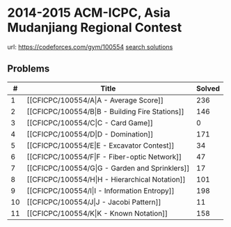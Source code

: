 # 2014-2015 ACM-ICPC, Asia Mudanjiang Regional Contest

url: https://codeforces.com/gym/100554
[search solutions](https://www.google.com/search?q=Solution+OR+題解+2014-2015+ACM-ICPC,+Asia+Mudanjiang+Regional+Contest)

## Problems

| # | Title | Solved |
| --- | --- | --- |
|1|[[CFICPC/100554/A\|A - Average Score]]|236|
|2|[[CFICPC/100554/B\|B - Building Fire Stations]]|146|
|3|[[CFICPC/100554/C\|C - Card Game]]|0|
|4|[[CFICPC/100554/D\|D - Domination]]|171|
|5|[[CFICPC/100554/E\|E - Excavator Contest]]|34|
|6|[[CFICPC/100554/F\|F - Fiber-optic Network]]|47|
|7|[[CFICPC/100554/G\|G - Garden and Sprinklers]]|17|
|8|[[CFICPC/100554/H\|H - Hierarchical Notation]]|101|
|9|[[CFICPC/100554/I\|I - Information Entropy]]|198|
|10|[[CFICPC/100554/J\|J - Jacobi Pattern]]|11|
|11|[[CFICPC/100554/K\|K - Known Notation]]|158|
